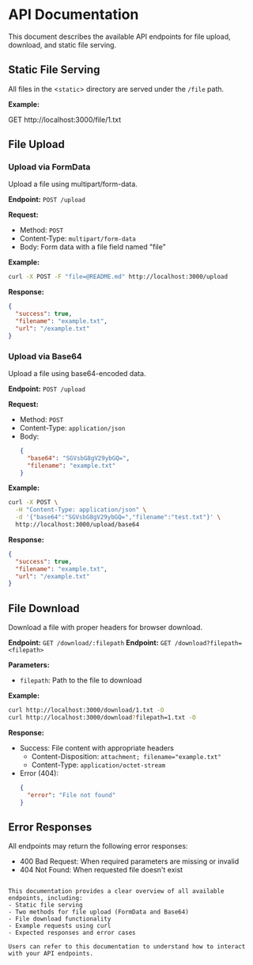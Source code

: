 # API Documentation

This document describes the available API endpoints for file upload, download, and static file serving.

## Static File Serving

All files in the <`static`> directory are served under the `/file` path.

**Example:**

GET http://localhost:3000/file/1.txt

## File Upload

### Upload via FormData

Upload a file using multipart/form-data.

**Endpoint:** `POST /upload`

**Request:**
- Method: `POST`
- Content-Type: `multipart/form-data`
- Body: Form data with a file field named "file"

**Example:**
```bash
curl -X POST -F "file=@README.md" http://localhost:3000/upload
```

**Response:**
```json
{
  "success": true,
  "filename": "example.txt",
  "url": "/example.txt"
}
```

### Upload via Base64

Upload a file using base64-encoded data.

**Endpoint:** `POST /upload`

**Request:**
- Method: `POST`
- Content-Type: `application/json`
- Body:
  ```json
  {
    "base64": "SGVsbG8gV29ybGQ=",
    "filename": "example.txt"
  }
  ```

**Example:**
```bash
curl -X POST \
  -H "Content-Type: application/json" \
  -d '{"base64":"SGVsbG8gV29ybGQ=","filename":"test.txt"}' \
  http://localhost:3000/upload/base64
```

**Response:**
```json
{
  "success": true,
  "filename": "example.txt",
  "url": "/example.txt"
}
```

## File Download

Download a file with proper headers for browser download.

**Endpoint:** `GET /download/:filepath`
**Endpoint:** `GET /download?filepath=<filepath>`

**Parameters:**
- `filepath`: Path to the file to download

**Example:**
```bash
curl http://localhost:3000/download/1.txt -O
curl http://localhost:3000/download?filepath=1.txt -O
```

**Response:**
- Success: File content with appropriate headers
  - Content-Disposition: `attachment; filename="example.txt"`
  - Content-Type: `application/octet-stream`
- Error (404):
  ```json
  {
    "error": "File not found"
  }
  ```

## Error Responses

All endpoints may return the following error responses:

- 400 Bad Request: When required parameters are missing or invalid
- 404 Not Found: When requested file doesn't exist
```

This documentation provides a clear overview of all available endpoints, including:
- Static file serving
- Two methods for file upload (FormData and Base64)
- File download functionality
- Example requests using curl
- Expected responses and error cases

Users can refer to this documentation to understand how to interact with your API endpoints.
